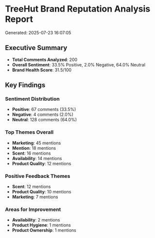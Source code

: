 
# TreeHut Brand Reputation Analysis Report
Generated: 2025-07-23 16:07:05

## Executive Summary
- **Total Comments Analyzed**: 200
- **Overall Sentiment**: 33.5% Positive, 2.0% Negative, 64.0% Neutral
- **Brand Health Score**: 31.5/100

## Key Findings

### Sentiment Distribution
- **Positive**: 67 comments (33.5%)
- **Negative**: 4 comments (2.0%)
- **Neutral**: 128 comments (64.0%)

### Top Themes Overall
- **Marketing**: 45 mentions
- **Mention**: 18 mentions
- **Scent**: 16 mentions
- **Availability**: 14 mentions
- **Product Quality**: 12 mentions

### Positive Feedback Themes
- **Scent**: 12 mentions
- **Product Quality**: 10 mentions
- **Marketing**: 7 mentions

### Areas for Improvement
- **Availability**: 2 mentions
- **Product Hygiene**: 1 mentions
- **Product Ownership**: 1 mentions
